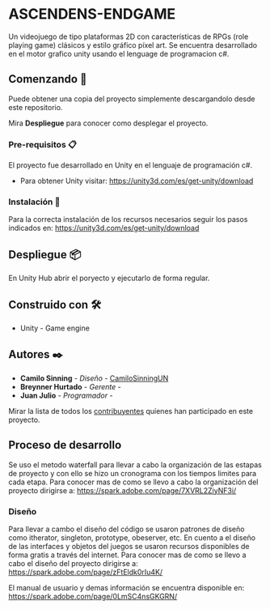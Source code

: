 # ASCENDENS-ENDGAME
Un videojuego de tipo plataformas 2D con características de RPGs (role playing game) clásicos y estilo gráfico píxel art. Se encuentra desarrollado en el motor grafico unity usando el lenguage de programacion c#.

## Comenzando 🚀

Puede obtener una copia del proyecto simplemente descargandolo desde este repositorio.

Mira **Despliegue** para conocer como desplegar el proyecto.

### Pre-requisitos 📋

El proyecto fue desarrollado en Unity en el lenguaje de programación c#.

* Para obtener Unity visitar: https://unity3d.com/es/get-unity/download

### Instalación 🔧

Para la correcta instalación de los recursos necesarios seguir los pasos indicados en: https://unity3d.com/es/get-unity/download

## Despliegue 📦

En Unity Hub abrir el poryecto y ejecutarlo de forma regular.

## Construido con 🛠️

* Unity - Game engine

## Autores ✒️

* **Camilo Sinning** - *Diseño* - [CamiloSinningUN](https://github.com/CamiloSinningUN)
* **Breynner Hurtado** - *Gerente* -
* **Juan Julio** - *Programador* -

Mirar la lista de todos los [contribuyentes](https://github.com/CamiloSinningUN/Covid-19-simulator/contributors) quíenes han participado en este proyecto. 

## Proceso de desarrollo
Se uso el metodo waterfall para llevar a cabo la organización de las estapas de proyecto y con ello se hizo un cronograma con los tiempos limites para cada etapa. Para conocer mas de como se llevo a cabo la organización del proyecto dirigirse a:
https://spark.adobe.com/page/7XVRL2ZiyNF3i/

### Diseño
Para llevar a cambo el diseño del código se usaron patrones de diseño como itherator, singleton, prototype, obeserver, etc. En cuento a el diseño de las interfaces y objetos del juegos se usaron recursos disponibles de forma gratis a través del internet. Para conocer mas de como se llevo a cabo el diseño del proyecto dirigirse a:
https://spark.adobe.com/page/zFtEldk0rIu4K/

El manual de usuario y demas información se encuentra disponible en:
https://spark.adobe.com/page/0LmSC4nsGKGRN/
